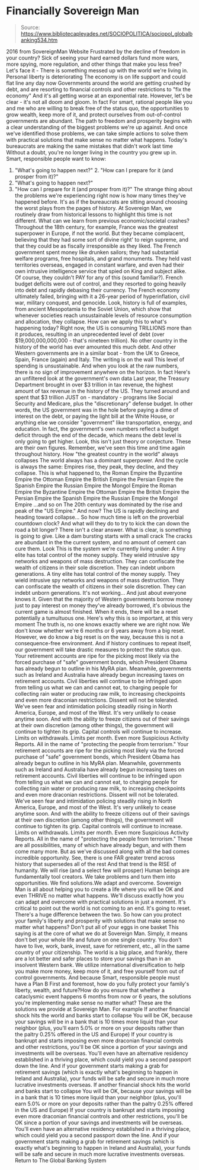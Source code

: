 # Financially Sovereign Man

> Source: https://www.bibliotecapleyades.net/SOCIOPOLITICA/sociopol_globalbanking534.htm

2016 from SovereignMan Website
Frustrated by
the decline of freedom in your country?
Sick of seeing your hard earned dollars
fund more wars, more spying, more regulation,
and other things that make you less free?
Let's face it - There is something messed up with the world we're living in. Personal liberty is deteriorating The economy is on life support and could flat line any day now Governments around the world are getting crushed by debt, and are resorting to financial controls and other restrictions to "fix the economy" And it's all getting worse at an exponential rate.
However, let's be clear - it's not all doom and gloom. In fact For smart, rational people like you and me who are willing to break free of the status quo, the opportunities to grow wealth, keep more of it, and protect ourselves from out-of-control governments are abundant. The path to freedom and prosperity begins with a clear understanding of the biggest problems we're up against. And once we've identified those problems, we can take simple actions to solve them with practical solutions that make sense no matter what happens.
Today's bureaucrats are making the same mistakes that didn't work last time Without a doubt, you're no longer living in the country you grew up in. Smart, responsible people want to know:
1. "What's going to happen next?" 2. "How can I prepare for it (and prosper from it)?"
1. "What's going to happen next?"
2. "How can I prepare for it (and prosper from it)?"
The strange thing about the problems we're experiencing right now is how many times they've happened before. It's as if the bureaucrats are sitting around choosing the worst plays from the pages of history. At Sovereign Man, we routinely draw from historical lessons to highlight this time is not different.
What can we learn from previous economic/societal crashes? Throughout the 18th century, for example, France was the greatest superpower in Europe, if not the world. But they became complacent, believing that they had some sort of divine right' to reign supreme, and that they could be as fiscally irresponsible as they liked. The French government spent money like drunken sailors; they had substantial welfare programs, free hospitals, and grand monuments. They held vast territories overseas, engaged in constant warfare, and even had their own intrusive intelligence service that spied on King and subject alike. Of course, they couldn't PAY for any of this (sound familiar?). French budget deficits were out of control, and they resorted to going heavily into debt and rapidly debasing their currency. The French economy ultimately failed, bringing with it a 26-year period of hyperinflation, civil war, military conquest, and genocide. Look, history is full of examples, from ancient Mesopotamia to the Soviet Union, which show that whenever societies reach unsustainable levels of resource consumption and allocation, they collapse.
How can we apply this to what's happening today? Right now, the US is consuming TRILLIONS more than it produces, resulting in an unprecedented level of debt (over $19,000,000,000,000 - that's nineteen trillion). No other country in the history of the world has ever amounted this much debt. And other Western governments are in a similar boat - from the UK to Greece, Spain, France (again) and Italy. The writing is on the wall This level of spending is unsustainable. And when you look at the raw numbers, there is no sign of improvement anywhere on the horizon. In fact
Here's an unfiltered look at the government's own data Last year, the Treasury Department brought in over $3 trillion in tax revenue, the highest amount of tax revenue in the history of the US. They turned around and spent that $3 trillion JUST on - mandatory - programs like Social Security and Medicare, plus the "discretionary" defense budget. In other words, the US government was in the hole before paying a dime of interest on the debt, or paying the light bill at the White House, or anything else we consider "government" like transportation, energy, and education. In fact, the government's own numbers reflect a budget deficit through the end of the decade, which means the debt level is only going to get higher. Look, this isn't just theory or conjecture. These are their own figures. Remember, we've seen this time and time again throughout history.
How "the greatest country in the world" always collapses The world always has a dominant superpower. And the cycle is always the same:
Empires rise, they peak, they decline, and they collapse.
This is what happened to,
the Roman Empire the Byzantine Empire the Ottoman Empire the British Empire the Persian Empire the Spanish Empire the Russian Empire the Mongol Empire
the Roman Empire
the Byzantine Empire
the Ottoman Empire
the British Empire
the Persian Empire
the Spanish Empire
the Russian Empire
the Mongol Empire
...and so on The 20th century was dominated by the rise and peak of the "US Empire." And now? The US is rapidly declining and heading toward collapse...
So how much time is left on the proverbial countdown clock? And what will they do to try to kick the can down the road a bit longer? There isn't a clear answer. What is clear, is something is going to give. Like a dam bursting starts with a small crack The cracks are abundant in the the current system, and no amount of cement can cure them. Look
This is the system we're currently living under:
A tiny elite has total control of the money supply. They wield intrusive spy networks and weapons of mass destruction. They can confiscate the wealth of citizens in their sole discretion. They can indebt unborn generations.
A tiny elite has total control of the money supply.
They wield intrusive spy networks and weapons of mass destruction.
They can confiscate the wealth of citizens in their sole discretion.
They can indebt unborn generations.
It's not working... And just about everyone knows it. Given that the majority of Western governments borrow money just to pay interest on money they've already borrowed, it's obvious the current game is almost finished. When it ends, there will be a reset potentially a tumultuous one.
Here's why this is so important, at this very moment
The truth is, no one knows exactly where we are right now. We don't know whether we're 6 months or 6 years away from a big reset. However, we do know a big reset is on the way, because this is not a consequence-free environment. And if history continues to repeat itself, our government will take drastic measures to protect the status quo.
Your retirement accounts are ripe for the picking most likely via the forced purchase of "safe" government bonds, which President Obama has already begun to outline in his MyRA plan. Meanwhile, governments such as Ireland and Australia have already begun increasing taxes on retirement accounts. Civil liberties will continue to be infringed upon from telling us what we can and cannot eat, to charging people for collecting rain water or producing raw milk, to increasing checkpoints and even more draconian restrictions. Dissent will not be tolerated. We've seen fear and intimidation policing steadily rising in North America, Europe, and most of the West. It's very unlikely to cease anytime soon. And with the ability to freeze citizens out of their savings at their own discretion (among other things), the government will continue to tighten its grip. Capital controls will continue to increase. Limits on withdrawals. Limits per month. Even more Suspicious Activity Reports. All in the name of "protecting the people from terrorism."
Your retirement accounts are ripe for the picking most likely via the forced purchase of "safe" government bonds, which President Obama has already begun to outline in his MyRA plan. Meanwhile, governments such as Ireland and Australia have already begun increasing taxes on retirement accounts.
Civil liberties will continue to be infringed upon from telling us what we can and cannot eat, to charging people for collecting rain water or producing raw milk, to increasing checkpoints and even more draconian restrictions.
Dissent will not be tolerated. We've seen fear and intimidation policing steadily rising in North America, Europe, and most of the West. It's very unlikely to cease anytime soon. And with the ability to freeze citizens out of their savings at their own discretion (among other things), the government will continue to tighten its grip.
Capital controls will continue to increase. Limits on withdrawals. Limits per month. Even more Suspicious Activity Reports. All in the name of "protecting the people from terrorism."
These are all possibilities, many of which have already begun, and with them come many more. But as we've discussed along with all the bad comes incredible opportunity. See, there is one FAR greater trend across history that supersedes all of the rest And that trend is the RISE of humanity.
We will rise (and a select few will prosper) Human beings are fundamentally tool creators.
We take problems and turn them into opportunities. We find solutions.We adapt and overcome.
Sovereign Man is all about helping you to create a life where you will be OK and even THRIVE no matter what happens. We'll discuss exactly how you can adapt and overcome with practical solutions in just a moment.
It's critical to point out the world is not coming to an end. It's going to reset.
There's a huge difference between the two. So how can you protect your family's liberty and prosperity with solutions that make sense no matter what happens?
Don't put all of your eggs in one basket
This saying is at the core of what we do at Sovereign Man. Simply, it means don't bet your whole life and future on one single country. You don't have to live, work, bank, invest, save for retirement, etc., all in the same country of your citizenship. The world is a big place, and frankly, there are a lot better and safer places to store your savings than in an insolvent Western bank. We utilize international diversification to help you make more money, keep more of it, and free yourself from out of control governments. And because
Smart, responsible people must have a Plan B First and foremost, how do you fully protect your family's liberty, wealth, and future?How do you ensure that whether a cataclysmic event happens 6 months from now or 6 years, the solutions you're implementing make sense no matter what?
These are the solutions we provide at Sovereign Man. For example
If another financial shock hits the world and banks start to collapse You will be OK, because your savings will be in a bank that is 10 times more liquid than your neighbor (plus, you'll earn 5.0% or more on your deposits rather than the paltry 0.25% offered in the US and Europe) If your country is bankrupt and starts imposing even more draconian financial controls and other restrictions, you'll be OK since a portion of your savings and investments will be overseas. You'll even have an alternative residency established in a thriving place, which could yield you a second passport down the line. And if your government starts making a grab for retirement savings (which is exactly what's beginning to happen in Ireland and Australia), your funds will be safe and secure in much more lucrative investments overseas.
If another financial shock hits the world and banks start to collapse You will be OK, because your savings will be in a bank that is 10 times more liquid than your neighbor (plus, you'll earn 5.0% or more on your deposits rather than the paltry 0.25% offered in the US and Europe)
If your country is bankrupt and starts imposing even more draconian financial controls and other restrictions, you'll be OK since a portion of your savings and investments will be overseas. You'll even have an alternative residency established in a thriving place, which could yield you a second passport down the line.
And if your government starts making a grab for retirement savings (which is exactly what's beginning to happen in Ireland and Australia), your funds will be safe and secure in much more lucrative investments overseas.
Return to The Global Banking System
